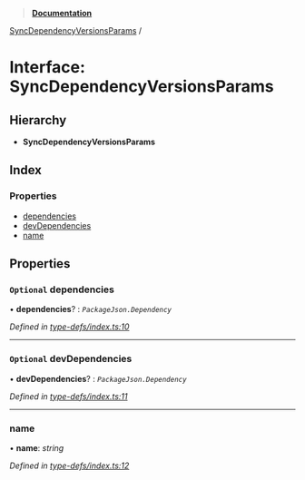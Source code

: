 > **[Documentation](../README.md)**

[SyncDependencyVersionsParams](syncdependencyversionsparams.md) /

# Interface: SyncDependencyVersionsParams

## Hierarchy

* **SyncDependencyVersionsParams**

## Index

### Properties

* [dependencies](syncdependencyversionsparams.md#optional-dependencies)
* [devDependencies](syncdependencyversionsparams.md#optional-devdependencies)
* [name](syncdependencyversionsparams.md#name)

## Properties

### `Optional` dependencies

• **dependencies**? : *`PackageJson.Dependency`*

*Defined in [type-defs/index.ts:10](https://github.com/dylanaubrey/repodog/blob/74a341e/packages/helpers/src/type-defs/index.ts#L10)*

___

### `Optional` devDependencies

• **devDependencies**? : *`PackageJson.Dependency`*

*Defined in [type-defs/index.ts:11](https://github.com/dylanaubrey/repodog/blob/74a341e/packages/helpers/src/type-defs/index.ts#L11)*

___

###  name

• **name**: *string*

*Defined in [type-defs/index.ts:12](https://github.com/dylanaubrey/repodog/blob/74a341e/packages/helpers/src/type-defs/index.ts#L12)*